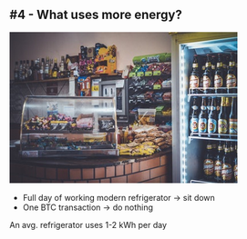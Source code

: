 ## #4 - What uses more energy?

![](./resources/img/refrigerator.jpeg)

- Full day of working modern refrigerator -> sit down
- One BTC transaction -> do nothing

An avg. refrigerator uses 1-2 kWh per day  <!-- .element: class="fragment" style="color:green" -->